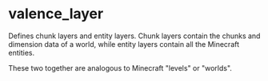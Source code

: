 # valence_layer

Defines chunk layers and entity layers. Chunk layers contain the chunks and dimension data of a world, while entity layers contain all the Minecraft entities.

These two together are analogous to Minecraft "levels" or "worlds".
